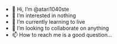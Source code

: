 - 👋 Hi, I’m @atari1040ste
- 👀 I’m interested in nothing
- 🌱 I’m currently learning to live
- 💞️ I’m looking to collaborate on anything
- 📫 How to reach me is a good question...

<!---
atari1040ste/atari1040ste is a ✨ special ✨ repository because its `README.md` (this file) appears on your GitHub profile.
You can click the Preview link to take a look at your changes.
--->
